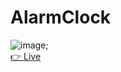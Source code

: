 # AlarmClock
![image](https://user-images.githubusercontent.com/86770283/179367479-0d8502b5-199b-448a-91cc-068ebb46e33e.png);<br/>
<a href ="http://127.0.0.1:5500/AlarmClock/newAlarm.html" target= "_blank">👉 Live</a>
